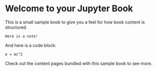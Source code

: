 # Welcome to your Jupyter Book

This is a small sample book to give you a feel for how book content is
structured.

```{note}
Here is a note!
```

And here is a code block:

```
e = mc^2
```

Check out the content pages bundled with this sample book to see more.
